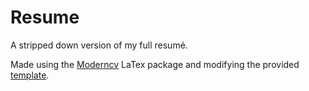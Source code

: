 # Resume

A stripped down version of my full resumé.

Made using the [Moderncv](https://github.com/xdanaux/moderncv) LaTex package and
modifying the provided
[template](https://github.com/xdanaux/moderncv/blob/master/examples/template.tex).
